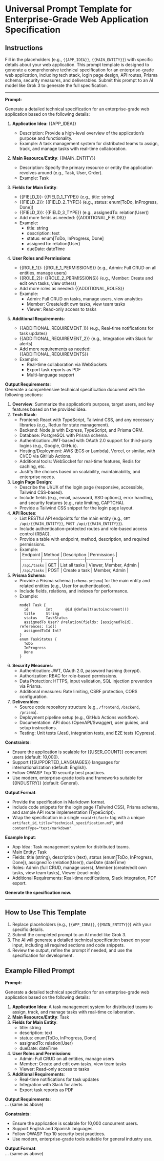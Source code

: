 # Universal Prompt Template for Enterprise-Grade Web Application Specification

## Instructions
Fill in the placeholders (e.g., `{{APP_IDEA}}`, `{{MAIN_ENTITY}}`) with specific details about your web application. This prompt template is designed to generate a comprehensive technical specification for an enterprise-grade web application, including tech stack, login page design, API routes, Prisma schema, security measures, and deliverables. Submit this prompt to an AI model like Grok 3 to generate the full specification.

---

**Prompt:**

Generate a detailed technical specification for an enterprise-grade web application based on the following details:

1. **Application Idea**: {{APP_IDEA}}  
   - Description: Provide a high-level overview of the application’s purpose and functionality.  
   - Example: A task management system for distributed teams to assign, track, and manage tasks with real-time collaboration.

2. **Main Resource/Entity**: {{MAIN_ENTITY}}  
   - Description: Specify the primary resource or entity the application revolves around (e.g., Task, User, Order).  
   - Example: Task

3. **Fields for Main Entity**:  
   - {{FIELD_1}}: {{FIELD_1_TYPE}} (e.g., title: string)  
   - {{FIELD_2}}: {{FIELD_2_TYPE}} (e.g., status: enum[ToDo, InProgress, Done])  
   - {{FIELD_3}}: {{FIELD_3_TYPE}} (e.g., assignedTo: relation(User))  
   - Add more fields as needed: {{ADDITIONAL_FIELDS}}  
   - Example:  
     - title: string  
     - description: text  
     - status: enum[ToDo, InProgress, Done]  
     - assignedTo: relation(User)  
     - dueDate: dateTime

4. **User Roles and Permissions**:  
   - {{ROLE_1}}: {{ROLE_1_PERMISSIONS}} (e.g., Admin: Full CRUD on all entities, manage users)  
   - {{ROLE_2}}: {{ROLE_2_PERMISSIONS}} (e.g., Member: Create and edit own tasks, view others)  
   - Add more roles as needed: {{ADDITIONAL_ROLES}}  
   - Example:  
     - Admin: Full CRUD on tasks, manage users, view analytics  
     - Member: Create/edit own tasks, view team tasks  
     - Viewer: Read-only access to tasks

5. **Additional Requirements**:  
   - {{ADDITIONAL_REQUIREMENT_1}} (e.g., Real-time notifications for task updates)  
   - {{ADDITIONAL_REQUIREMENT_2}} (e.g., Integration with Slack for alerts)  
   - Add more requirements as needed: {{ADDITIONAL_REQUIREMENTS}}  
   - Example:  
     - Real-time collaboration via WebSockets  
     - Export task reports as PDF  
     - Multi-language support

**Output Requirements**:  
Generate a comprehensive technical specification document with the following sections:  

1. **Overview**: Summarize the application’s purpose, target users, and key features based on the provided idea.  
2. **Tech Stack**:  
   - Frontend: React with TypeScript, Tailwind CSS, and any necessary libraries (e.g., Redux for state management).  
   - Backend: Node.js with Express, TypeScript, and Prisma ORM.  
   - Database: PostgreSQL with Prisma schema.  
   - Authentication: JWT-based with OAuth 2.0 support for third-party logins (e.g., Google, GitHub).  
   - Hosting/Deployment: AWS (ECS or Lambda), Vercel, or similar, with CI/CD via GitHub Actions.  
   - Additional tools: WebSocket for real-time features, Redis for caching, etc.  
   - Justify the choices based on scalability, maintainability, and enterprise needs.  
3. **Login Page Design**:  
   - Describe the UI/UX of the login page (responsive, accessible, Tailwind CSS-based).  
   - Include fields (e.g., email, password, SSO options), error handling, and security features (e.g., rate limiting, CAPTCHA).  
   - Provide a Tailwind CSS snippet for the login page layout.  
4. **API Routes**:  
   - List RESTful API endpoints for the main entity (e.g., `GET /api/{{MAIN_ENTITY}}`, `POST /api/{{MAIN_ENTITY}}`).  
   - Include authentication-protected routes and role-based access control (RBAC).  
   - Provide a table with endpoint, method, description, and required permissions.  
   - Example:  
     | Endpoint | Method | Description | Permissions |  
     |----------|--------|-------------|-------------|  
     | `/api/tasks` | GET | List all tasks | Viewer, Member, Admin |  
     | `/api/tasks` | POST | Create a task | Member, Admin |  
5. **Prisma Schema**:  
   - Provide a Prisma schema (`schema.prisma`) for the main entity and related entities (e.g., User for authentication).  
   - Include fields, relations, and indexes for performance.  
   - Example:  
     ```prisma
     model Task {
       id        Int      @id @default(autoincrement())
       title     String
       status    TaskStatus
       assignedTo User? @relation(fields: [assignedToId], references: [id])
       assignedToId Int?
     }
     enum TaskStatus {
       ToDo
       InProgress
       Done
     }
     ```  
6. **Security Measures**:  
   - Authentication: JWT, OAuth 2.0, password hashing (bcrypt).  
   - Authorization: RBAC for role-based permissions.  
   - Data Protection: HTTPS, input validation, SQL injection prevention via Prisma.  
   - Additional measures: Rate limiting, CSRF protection, CORS configuration.  
7. **Deliverables**:  
   - Source code repository structure (e.g., `/frontend`, `/backend`, `/prisma`).  
   - Deployment pipeline setup (e.g., GitHub Actions workflow).  
   - Documentation: API docs (OpenAPI/Swagger), user guides, and setup instructions.  
   - Testing: Unit tests (Jest), integration tests, and E2E tests (Cypress).  

**Constraints**:  
- Ensure the application is scalable for {{USER_COUNT}} concurrent users (default: 10,000).  
- Support {{SUPPORTED_LANGUAGES}} languages for internationalization (default: English).  
- Follow OWASP Top 10 security best practices.  
- Use modern, enterprise-grade tools and frameworks suitable for {{INDUSTRY}} (default: General).  

**Output Format**:  
- Provide the specification in Markdown format.  
- Include code snippets for the login page (Tailwind CSS), Prisma schema, and sample API route implementation (TypeScript).  
- Wrap the specification in a single `<xaiArtifact>` tag with a unique `artifact_id`, `title="technical_specification.md"`, and `contentType="text/markdown"`.  

**Example Input**:  
- App Idea: Task management system for distributed teams.  
- Main Entity: Task  
- Fields: title (string), description (text), status (enum[ToDo, InProgress, Done]), assignedTo (relation(User)), dueDate (dateTime)  
- Roles: Admin (full CRUD, manage users), Member (create/edit own tasks, view team tasks), Viewer (read-only)  
- Additional Requirements: Real-time notifications, Slack integration, PDF export.  

**Generate the specification now.**

---

## How to Use This Template
1. Replace placeholders (e.g., `{{APP_IDEA}}`, `{{MAIN_ENTITY}}`) with your specific details.
2. Submit the completed prompt to an AI model like Grok 3.
3. The AI will generate a detailed technical specification based on your input, including all required sections and code snippets.
4. Review the output, refine the prompt if needed, and use the specification for development.

## Example Filled Prompt
**Prompt:**

Generate a detailed technical specification for an enterprise-grade web application based on the following details:

1. **Application Idea**: A task management system for distributed teams to assign, track, and manage tasks with real-time collaboration.  
2. **Main Resource/Entity**: Task  
3. **Fields for Main Entity**:  
   - title: string  
   - description: text  
   - status: enum[ToDo, InProgress, Done]  
   - assignedTo: relation(User)  
   - dueDate: dateTime  
4. **User Roles and Permissions**:  
   - Admin: Full CRUD on all entities, manage users  
   - Member: Create and edit own tasks, view team tasks  
   - Viewer: Read-only access to tasks  
5. **Additional Requirements**:  
   - Real-time notifications for task updates  
   - Integration with Slack for alerts  
   - Export task reports as PDF  

**Output Requirements**:  
... (same as above)  

**Constraints**:  
- Ensure the application is scalable for 10,000 concurrent users.  
- Support English and Spanish languages.  
- Follow OWASP Top 10 security best practices.  
- Use modern, enterprise-grade tools suitable for general industry use.  

**Output Format**:  
... (same as above)